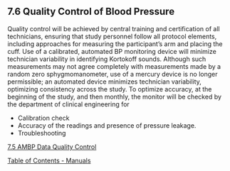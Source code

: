 ## 7.6 Quality Control of Blood Pressure

Quality control will be achieved by central training and certification of all technicians, ensuring that study personnel follow all protocol elements, including approaches for measuring the participant’s arm and placing the cuff. Use of a calibrated, automated BP monitoring device will minimize technician variability in identifying Kortokoff sounds. Although such measurements may not agree completely with measurements made by a random zero sphygmomanometer, use of a mercury device is no longer permissible; an automated device minimizes technician variability, optimizing consistency across the study. To optimize accuracy, at the beginning of the study, and then monthly, the monitor will be checked by the department of clinical engineering for

* Calibration check
* Accuracy of the readings and presence of pressure leakage.
* Troubleshooting


<div class="center">
<div class="btn-group">
  <a href=":pages_path:/manuals/ambulatory-blood-pressure/7-05-ambp-data-qc.md" class="btn btn-default">
    <span class="glyphicon glyphicon-chevron-left"></span>
    7.5 AMBP Data Quality Control
  </a>

  <a href=":pages_path:/manuals/manual-toc.md"
 class="btn btn-default">
    <span class="glyphicon glyphicon-chevron-up"></span>
    Table of Contents - Manuals
  </a>
</div>
</div>
